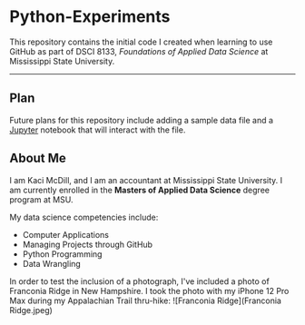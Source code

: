 # Python-Experiments
This repository contains the initial code I created when learning to use GitHub as part of DSCI 8133, *Foundations of Applied Data Science* at Mississippi State University.

---
## Plan
Future plans for this repository include adding a sample data file and a [Jupyter](https://jupyter.org) notebook that will interact with the file.
## About Me
I am Kaci McDill, and I am an accountant at Mississippi State University. I am currently enrolled in the **Masters of Applied Data Science** degree program at MSU.

My data science competencies include:
- Computer Applications
- Managing Projects through GitHub
- Python Programming
- Data Wrangling

In order to test the inclusion of a photograph, I've included a photo of Franconia Ridge in New Hampshire. I took the photo with my iPhone 12 Pro Max during my Appalachian Trail thru-hike:
![Franconia Ridge](Franconia Ridge.jpeg)
